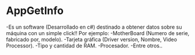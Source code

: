 # AppGetInfo

-Es un software (Desarrollado en c#) destinado a obtener datos sobre su máquina con un simple click!! 
Por ejemplo:
-MotherBoard (Numero de serie, fabricado por, modelo).
-Tarjeta gráfica (Driver version, Nombre, Video Processor).
-Tipo y cantidad de RAM.
-Procesador.
-Entre otros..

